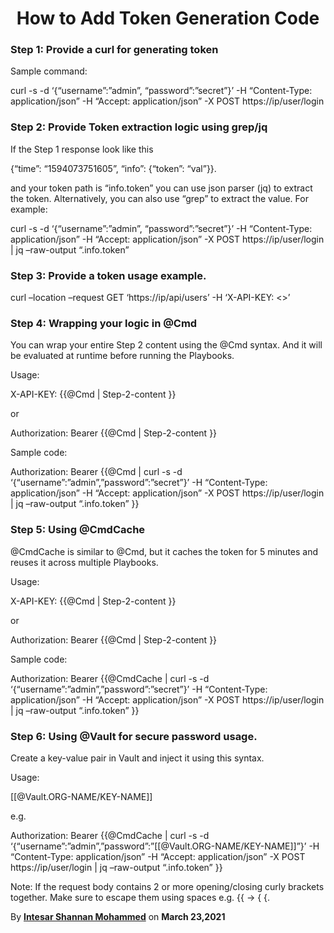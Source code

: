 <h1 align="center"> <b> How to Add Token Generation Code </b> </h1>

### **Step 1: Provide a curl for generating token**

Sample command:

curl -s -d ‘{“username”:”admin”, “password”:”secret”}’ -H “Content-Type: application/json” -H “Accept: application/json” 
-X POST https://ip/user/login

### **Step 2: Provide Token extraction logic using grep/jq**

If the Step 1 response look like this

{“time”: “1594073751605”, “info”: {“token”: “val”}}.

and your token path is “info.token” you can use json parser (jq) to extract the token. Alternatively, you can also use 
“grep” to extract the value. For example:

curl -s -d ‘{“username”:”admin”, “password”:”secret”}’ -H “Content-Type: application/json” -H “Accept: application/json”
-X POST https://ip/user/login | jq –raw-output “.info.token”

### **Step 3: Provide a token usage example.**

curl –location –request GET ‘https://ip/api/users’ -H ‘X-API-KEY: <>’

### **Step 4: Wrapping your logic in @Cmd**

You can wrap your entire Step 2 content using the @Cmd syntax. And it will be evaluated at runtime before running the Playbooks.

Usage:

X-API-KEY: {{@Cmd | Step-2-content }}

or

Authorization: Bearer {{@Cmd | Step-2-content }}

Sample code:

Authorization: Bearer {{@Cmd | curl -s -d ‘{“username”:”admin”,”password”:”secret”}’ -H “Content-Type: application/json”
-H “Accept: application/json” -X POST https://ip/user/login | jq –raw-output “.info.token” }}

### **Step 5: Using @CmdCache**

@CmdCache is similar to @Cmd, but it caches the token for 5 minutes and reuses it across multiple Playbooks.

Usage:

X-API-KEY: {{@Cmd | Step-2-content }}

or

Authorization: Bearer {{@Cmd | Step-2-content }}

Sample code:

Authorization: Bearer {{@CmdCache | curl -s -d ‘{“username”:”admin”,”password”:”secret”}’ -H “Content-Type: application/json”
-H “Accept: application/json” -X POST https://ip/user/login | jq –raw-output “.info.token” }}

### **Step 6: Using @Vault for secure password usage.**

Create a key-value pair in Vault and inject it using this syntax.

Usage:

[[@Vault.ORG-NAME/KEY-NAME]]

e.g.

Authorization: Bearer {{@CmdCache | curl -s -d ‘{“username”:”admin”,”password”:”[[@Vault.ORG-NAME/KEY-NAME]]”}’ -H 
“Content-Type: application/json” -H “Accept: application/json” -X POST https://ip/user/login | jq –raw-output “.info.token” }}

Note: If the request body contains 2 or more opening/closing curly brackets together. Make sure to escape them using spaces 
e.g. {{ -> { {.



   By **[Intesar Shannan Mohammed](https://github.com/intesar)** on **March 23,2021** 
